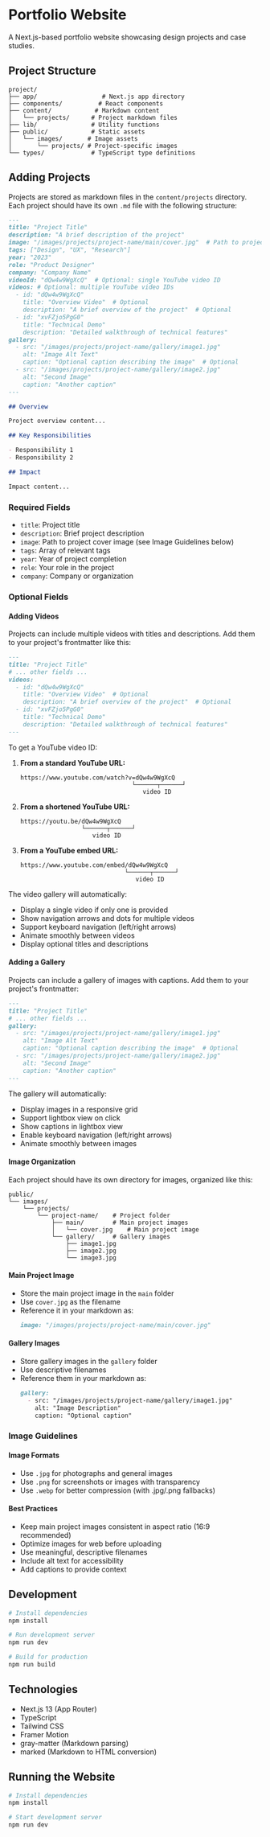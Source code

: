 # Portfolio Website

A Next.js-based portfolio website showcasing design projects and case studies.

## Project Structure

```
project/
├── app/                  # Next.js app directory
├── components/          # React components
├── content/            # Markdown content
│   └── projects/      # Project markdown files
├── lib/               # Utility functions
├── public/            # Static assets
│   └── images/       # Image assets
│       └── projects/ # Project-specific images
└── types/             # TypeScript type definitions
```

## Adding Projects

Projects are stored as markdown files in the `content/projects` directory. Each project should have its own `.md` file with the following structure:

```markdown
---
title: "Project Title"
description: "A brief description of the project"
image: "/images/projects/project-name/main/cover.jpg"  # Path to project image
tags: ["Design", "UX", "Research"]
year: "2023"
role: "Product Designer"
company: "Company Name"
videoId: "dQw4w9WgXcQ"  # Optional: single YouTube video ID
videos: # Optional: multiple YouTube video IDs
  - id: "dQw4w9WgXcQ"
    title: "Overview Video"  # Optional
    description: "A brief overview of the project"  # Optional
  - id: "xvFZjo5PgG0"
    title: "Technical Demo"
    description: "Detailed walkthrough of technical features"
gallery:
  - src: "/images/projects/project-name/gallery/image1.jpg"
    alt: "Image Alt Text"
    caption: "Optional caption describing the image"  # Optional
  - src: "/images/projects/project-name/gallery/image2.jpg"
    alt: "Second Image"
    caption: "Another caption"
---

## Overview

Project overview content...

## Key Responsibilities

- Responsibility 1
- Responsibility 2

## Impact

Impact content...
```

### Required Fields

- `title`: Project title
- `description`: Brief project description
- `image`: Path to project cover image (see Image Guidelines below)
- `tags`: Array of relevant tags
- `year`: Year of project completion
- `role`: Your role in the project
- `company`: Company or organization

### Optional Fields

#### Adding Videos

Projects can include multiple videos with titles and descriptions. Add them to your project's frontmatter like this:

```markdown
---
title: "Project Title"
# ... other fields ...
videos:
  - id: "dQw4w9WgXcQ"
    title: "Overview Video"  # Optional
    description: "A brief overview of the project"  # Optional
  - id: "xvFZjo5PgG0"
    title: "Technical Demo"
    description: "Detailed walkthrough of technical features"
---
```

To get a YouTube video ID:

1. **From a standard YouTube URL:**
   ```
   https://www.youtube.com/watch?v=dQw4w9WgXcQ
                                  └──────┬──────┘
                                     video ID
   ```

2. **From a shortened YouTube URL:**
   ```
   https://youtu.be/dQw4w9WgXcQ
                    └──────┬──────┘
                       video ID
   ```

3. **From a YouTube embed URL:**
   ```
   https://www.youtube.com/embed/dQw4w9WgXcQ
                                └──────┬──────┘
                                   video ID
   ```

The video gallery will automatically:
- Display a single video if only one is provided
- Show navigation arrows and dots for multiple videos
- Support keyboard navigation (left/right arrows)
- Animate smoothly between videos
- Display optional titles and descriptions

#### Adding a Gallery

Projects can include a gallery of images with captions. Add them to your project's frontmatter:

```markdown
---
title: "Project Title"
# ... other fields ...
gallery:
  - src: "/images/projects/project-name/gallery/image1.jpg"
    alt: "Image Alt Text"
    caption: "Optional caption describing the image"  # Optional
  - src: "/images/projects/project-name/gallery/image2.jpg"
    alt: "Second Image"
    caption: "Another caption"
---
```

The gallery will automatically:
- Display images in a responsive grid
- Support lightbox view on click
- Show captions in lightbox view
- Enable keyboard navigation (left/right arrows)
- Animate smoothly between images

#### Image Organization

Each project should have its own directory for images, organized like this:
```
public/
└── images/
    └── projects/
        └── project-name/    # Project folder
            ├── main/        # Main project images
            │   └── cover.jpg    # Main project image
            └── gallery/     # Gallery images
                ├── image1.jpg
                ├── image2.jpg
                └── image3.jpg
```

#### Main Project Image
- Store the main project image in the `main` folder
- Use `cover.jpg` as the filename
- Reference it in your markdown as:
  ```markdown
  image: "/images/projects/project-name/main/cover.jpg"
  ```

#### Gallery Images
- Store gallery images in the `gallery` folder
- Use descriptive filenames
- Reference them in your markdown as:
  ```markdown
  gallery:
    - src: "/images/projects/project-name/gallery/image1.jpg"
      alt: "Image Description"
      caption: "Optional caption"
  ```

### Image Guidelines

#### Image Formats
- Use `.jpg` for photographs and general images
- Use `.png` for screenshots or images with transparency
- Use `.webp` for better compression (with .jpg/.png fallbacks)

#### Best Practices
- Keep main project images consistent in aspect ratio (16:9 recommended)
- Optimize images for web before uploading
- Use meaningful, descriptive filenames
- Include alt text for accessibility
- Add captions to provide context

## Development

```bash
# Install dependencies
npm install

# Run development server
npm run dev

# Build for production
npm run build
```

## Technologies

- Next.js 13 (App Router)
- TypeScript
- Tailwind CSS
- Framer Motion
- gray-matter (Markdown parsing)
- marked (Markdown to HTML conversion)

## Running the Website

```bash
# Install dependencies
npm install

# Start development server
npm run dev
```
